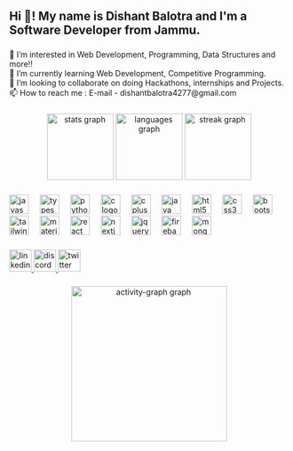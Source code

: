 <h2 align="left">Hi 👋! My name is Dishant Balotra and I'm a Software Developer from Jammu.</h2>

###

<p align="left">👀 I’m interested in Web Development, Programming, Data Structures and more!!<br>🌱 I’m currently learning Web Development, Competitive Programming.<br>💞️ I’m looking to collaborate on doing Hackathons, internships and Projects.<br>📫 How to reach me : E-mail - dishantbalotra4277@gmail.com</p>

###

<div align="center">
  <img src="https://github-readme-stats.vercel.app/api?username=Dishant4277&hide_title=false&hide_rank=false&show_icons=true&include_all_commits=true&count_private=true&disable_animations=false&theme=github_dark&locale=en&hide_border=false" height="120" alt="stats graph"  />
  <img src="https://github-readme-stats.vercel.app/api/top-langs?username=Dishant4277&locale=en&hide_title=false&layout=compact&card_width=320&langs_count=6&theme=github_dark&hide_border=false" height="120" alt="languages graph"  />
  <img src="https://streak-stats.demolab.com?user=Dishant4277&locale=en&mode=daily&theme=github_dark&hide_border=false&border_radius=5" height="120" alt="streak graph"  />
</div>

###

<div align="left">
  <img src="https://cdn.jsdelivr.net/gh/devicons/devicon/icons/javascript/javascript-original.svg" height="35" alt="javascript logo"  />
  <img width="12" />
  <img src="https://cdn.jsdelivr.net/gh/devicons/devicon/icons/typescript/typescript-original.svg" height="35" alt="typescript logo"  />
  <img width="12" />
  <img src="https://cdn.jsdelivr.net/gh/devicons/devicon/icons/python/python-original.svg" height="35" alt="python logo"  />
  <img width="12" />
  <img src="https://cdn.jsdelivr.net/gh/devicons/devicon/icons/c/c-original.svg" height="35" alt="c logo"  />
  <img width="12" />
  <img src="https://cdn.jsdelivr.net/gh/devicons/devicon/icons/cplusplus/cplusplus-original.svg" height="35" alt="cplusplus logo"  />
  <img width="12" />
  <img src="https://cdn.jsdelivr.net/gh/devicons/devicon/icons/java/java-original.svg" height="35" alt="java logo"  />
  <img width="12" />
  <img src="https://cdn.jsdelivr.net/gh/devicons/devicon/icons/html5/html5-original.svg" height="35" alt="html5 logo"  />
  <img width="12" />
  <img src="https://cdn.jsdelivr.net/gh/devicons/devicon/icons/css3/css3-original.svg" height="35" alt="css3 logo"  />
  <img width="12" />
  <img src="https://cdn.jsdelivr.net/gh/devicons/devicon/icons/bootstrap/bootstrap-original.svg" height="35" alt="bootstrap logo"  />
  <img width="12" />
  <img src="https://cdn.simpleicons.org/tailwindcss/06B6D4" height="35" alt="tailwindcss logo"  />
  <img width="12" />
  <img src="https://cdn.jsdelivr.net/gh/devicons/devicon/icons/materialui/materialui-original.svg" height="35" alt="materialui logo"  />
  <img width="12" />
  <img src="https://cdn.jsdelivr.net/gh/devicons/devicon/icons/react/react-original.svg" height="35" alt="react logo"  />
  <img width="12" />
  <img src="https://cdn.jsdelivr.net/gh/devicons/devicon/icons/nextjs/nextjs-original.svg" height="35" alt="nextjs logo"  />
  <img width="12" />
  <img src="https://cdn.jsdelivr.net/gh/devicons/devicon/icons/jquery/jquery-original.svg" height="35" alt="jquery logo"  />
  <img width="12" />
  <img src="https://cdn.jsdelivr.net/gh/devicons/devicon/icons/firebase/firebase-plain.svg" height="35" alt="firebase logo"  />
  <img width="12" />
  <img src="https://cdn.jsdelivr.net/gh/devicons/devicon/icons/mongodb/mongodb-original.svg" height="35" alt="mongodb logo"  />
</div>

###

<div align="left">
  <a href="https://www.linkedin.com/in/dishant-balotra-6105b9208/" target="_blank">
    <img src="https://img.shields.io/static/v1?message=LinkedIn&logo=linkedin&label=&color=0077B5&logoColor=white&labelColor=&style=for-the-badge" height="40" alt="linkedin logo"  />
  </a>
  <a href="https://discord.com/invite/cRCMJ5hW" target="_blank">
    <img src="https://img.shields.io/static/v1?message=Discord&logo=discord&label=&color=7289DA&logoColor=white&labelColor=&style=for-the-badge" height="40" alt="discord logo"  />
  </a>
  <a href="https://x.com/balotra_dishant?t=R76WYkMxXZi_b3yYDJ-XDg&s=08" target="_blank">
    <img src="https://img.shields.io/static/v1?message=Twitter&logo=twitter&label=&color=1DA1F2&logoColor=white&labelColor=&style=for-the-badge" height="40" alt="twitter logo"  />
  </a>
</div>

###

<div align="center">
  <img src="https://github-readme-activity-graph.vercel.app/graph?username=Dishant4277&radius=16&theme=github-dark&area=true&order=5&hide_title=false&hide_border=true" height="280" alt="activity-graph graph"  />
</div>

###

<!---
Dishant4277/Dishant4277 is a ✨ special ✨ repository because its `README.md` (this file) appears on your GitHub profile.
You can click the Preview link to take a look at your changes.
--->
